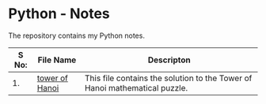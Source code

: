 # Python - Notes

The repository contains my Python notes.

|S No: |  File Name | Descripton |
|---|---|---|
| 1. | [tower of Hanoi](/tower%20of%20hanoi.py) | This file contains the solution to the Tower of Hanoi mathematical puzzle. |
